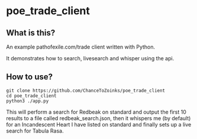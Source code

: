 # poe_trade_client

## What is this?
An example pathofexile.com/trade client written with Python.

It demonstrates how to search, livesearch and whisper using the api.

## How to use?
```
git clone https://github.com/ChanceToZoinks/poe_trade_client
cd poe_trade_client
python3 ./app.py
```

This will perform a search for Redbeak on standard and output the first 10 results to a file called redbeak_search.json, then it whispers me (by default) for an Incandescent Heart I have listed on standard and finally sets up a live search for Tabula Rasa.
